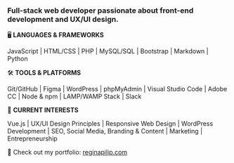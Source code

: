 ### Full-stack web developer passionate about front-end development and UX/UI design.



🖥 **LANGUAGES & FRAMEWORKS**

JavaScript | HTML/CSS | PHP | MySQL/SQL | Bootstrap | Markdown | Python




🛠 **TOOLS & PLATFORMS**

Git/GitHub | Figma | WordPress | phpMyAdmin | Visual Studio Code | Adobe CC | Node & npm | LAMP/WAMP Stack | Slack




📕 **CURRENT INTERESTS**

Vue.js | UX/UI Design Principles | Responsive Web Design | WordPress Development | SEO, Social Media, Branding & Content | Marketing | Entrepreneurship



🔗 Check out my portfolio: [reginapilip.com](http://reginapilip.com/) 
